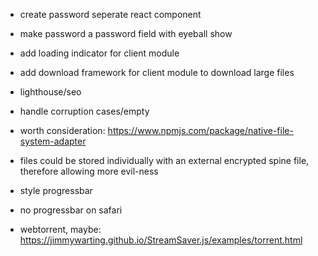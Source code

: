 - create password seperate react component
- make password a password field with eyeball show
- add loading indicator for client module
- add download framework for client module to download large files
- lighthouse/seo
- handle corruption cases/empty
- worth consideration: https://www.npmjs.com/package/native-file-system-adapter
- files could be stored individually with an external encrypted spine file, therefore allowing more evil-ness
- style progressbar
- no progressbar on safari

- webtorrent, maybe: https://jimmywarting.github.io/StreamSaver.js/examples/torrent.html